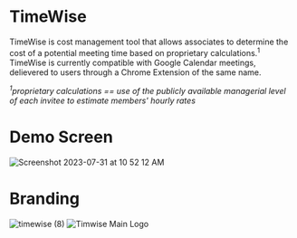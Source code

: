 # TimeWise

TimeWise is cost management tool that allows associates to determine the cost of a potential meeting time based on proprietary calculations.<sup>1</sup> TimeWise is currently compatible with Google Calendar meetings, delievered to users through a Chrome Extension of the same name.

<em><sup>1</sup>proprietary calculations == use of the publicly available managerial level of each invitee to estimate members' hourly rates</em>

# Demo Screen
![Screenshot 2023-07-31 at 10 52 12 AM](https://github.com/masonlaf/timewise/assets/109177017/a27e116c-e2ad-4010-b84b-6579c0f23bbc)

# Branding
![timewise (8)](https://github.com/masonlaf/timewise/assets/109177017/3fb90ceb-5fb5-460a-9d00-d2fca4d03bef)
![Timwise Main Logo](https://github.com/masonlaf/timewise/assets/109177017/3c7f9949-d5a3-4e22-a8f2-4915ffa6d575)
